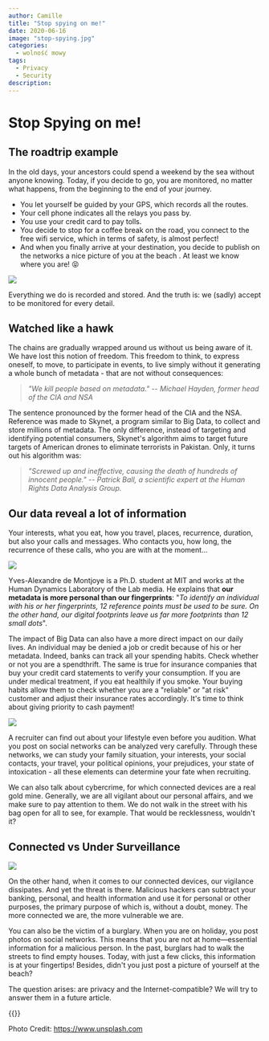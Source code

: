 ```yaml
---
author: Camille
title: "Stop spying on me!"
date: 2020-06-16
image: "stop-spying.jpg"
categories:
  - wolność mowy
tags:
  - Privacy
  - Security
description:
---
```


# Stop Spying on me!


## The roadtrip example

In the old days, your ancestors could spend a weekend by the sea without anyone knowing. Today, if you decide to go, you are monitored, no matter what happens, from the beginning to the end of your journey.

* You let yourself be guided by your GPS, which records all the routes.
* Your cell phone indicates all the relays you pass by.
* You use your credit card to pay tolls.
* You decide to stop for a coffee break on the road, you connect to the free wifi service, which in terms of safety, is almost perfect!
* And when you finally arrive at your destination, you decide to publish on the networks a nice picture of you at the beach . At least we know where you are! 😝


![](https://i.imgur.com/xgSEwgq.jpg)


Everything we do is recorded and stored. And the truth is: we (sadly) accept to be monitored for every detail.

## Watched like a hawk

The chains are gradually wrapped around us without us being aware of it. We have lost this notion of freedom. This freedom to think, to express oneself, to move, to participate in events, to live simply without it generating a whole bunch of metadata - that are not without consequences:

> _"We kill people based on metadata."_ -- <cite>Michael Hayden, former head of the CIA and NSA</cite>

The sentence pronounced by the former head of the CIA and the NSA. Reference was made to Skynet, a program similar to Big Data, to collect and store millions of metadata. The only difference, instead of targeting and identifying potential consumers, Skynet's algorithm aims to target future targets of American drones to eliminate terrorists in Pakistan. Only, it turns out his algorithm was:

> _"Screwed up and ineffective, causing the death of hundreds of innocent people."_ -- <cite> Patrick Ball, a scientific expert at the Human Rights Data Analysis Group.</cite>


## Our data reveal a lot of information



Your interests, what you eat, how you travel, places, recurrence, duration, but also your calls and messages. Who contacts you, how long, the recurrence of these calls, who you are with at the moment...

![](https://i.imgur.com/9hsjx1a.jpg)

Yves-Alexandre de Montjoye is a Ph.D. student at MIT and works at the Human Dynamics Laboratory of the Lab media. He explains that **our metadata is more personal than our fingerprints**: "_To identify an individual with his or her fingerprints, 12 reference points must be used to be sure. On the other hand, our digital footprints leave us far more footprints than 12 small dots_".



The impact of Big Data can also have a more direct impact on our daily lives.  An individual may be denied a job or credit because of his or her metadata. Indeed, banks can track all your spending habits. Check whether or not you are a spendthrift. The same is true for insurance companies that buy your credit card statements to verify your consumption. If you are under medical treatment, if you eat healthily if you smoke. Your buying habits allow them to check whether you are a "reliable" or "at risk" customer and adjust their insurance rates accordingly. It's time to think about giving priority to cash payment!


![](https://i.imgur.com/klYN0ht.jpg)


A recruiter can find out about your lifestyle even before you audition. What you post on social networks can be analyzed very carefully. Through these networks, we can study your family situation, your interests, your social contacts, your travel, your political opinions, your prejudices, your state of intoxication - all these elements can determine your fate when recruiting.




We can also talk about cybercrime, for which connected devices are a real gold mine. Generally, we are all vigilant about our personal affairs, and we make sure to pay attention to them. We do not walk in the street with his bag open for all to see, for example. That would be recklessness, wouldn't it?


## Connected vs Under Surveillance

![](https://i.imgur.com/UVbpmes.jpg)

On the other hand, when it comes to our connected devices, our vigilance dissipates. And yet the threat is there. Malicious hackers can subtract your banking, personal, and health information and use it for personal or other purposes, the primary purpose of which is, without a doubt, money. The more connected we are, the more vulnerable we are.

You can also be the victim of a burglary. When you are on holiday, you post photos on social networks. This means that you are not at home—essential information for a malicious person. In the past, burglars had to walk the streets to find empty houses. Today, with just a few clicks, this information is at your fingertips! Besides, didn't you just post a picture of yourself at the beach?

The question arises: are privacy and the Internet-compatible? We will try to answer them in a future article.



{{<tweet id="1186666663191728129">}}

Photo Credit: https://www.unsplash.com
